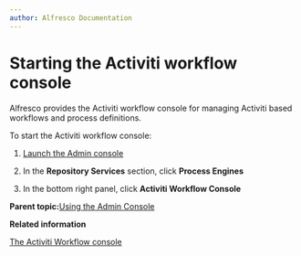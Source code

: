 ```yaml
---
author: Alfresco Documentation
---
```


# Starting the Activiti workflow console

Alfresco provides the Activiti workflow console for managing Activiti based workflows and process definitions.

To start the Activiti workflow console:

1.  [Launch the Admin console](adminconsole-open.md)

2.  In the **Repository Services** section, click **Process Engines**

3.  In the bottom right panel, click **Activiti Workflow Console**


**Parent topic:**[Using the Admin Console](../concepts/at-adminconsole.md)

**Related information**  


[The Activiti Workflow console](../concepts/wf-activiti-workflow-console.md)


